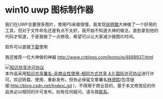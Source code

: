 # win10 uwp 图标制作器

我们在UWP总要很多图片，使用PS来做很慢，我发现[徐明璐](http://blog.skydev.cc/)大神做了一个好用的工具，但对于文件命名还是有点不太好，我开始不知道大神的做法，直到拿到他的代码才知道，于是我做了一点修改，希望可以让大家减少做图片时间。


<!--more-->

<div id="toc"></div>
<!-- csdn -->

软件可以直接[下载](http://download.csdn.net/detail/lindexi_gd/9718985)使用

我还推荐一位大神做的神器 http://www.cnblogs.com/bomo/p/4888937.html


<a rel="license" href="http://creativecommons.org/licenses/by-nc-sa/4.0/"><img alt="知识共享许可协议" style="border-width:0" src="https://licensebuttons.net/l/by-nc-sa/4.0/88x31.png" /></a><br />本作品采用<a rel="license" href="http://creativecommons.org/licenses/by-nc-sa/4.0/">知识共享署名-非商业性使用-相同方式共享 4.0 国际许可协议</a>进行许可。欢迎转载、使用、重新发布，但务必保留文章署名[林德熙](http://blog.csdn.net/lindexi_gd)(包含链接:http://blog.csdn.net/lindexi_gd )，不得用于商业目的，基于本文修改后的作品务必以相同的许可发布。如有任何疑问，请与我[联系](mailto:lindexi_gd@163.com)。 

